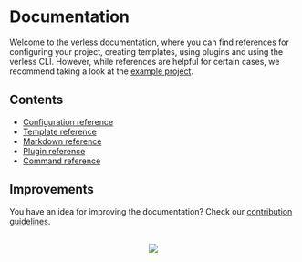 # Documentation

Welcome to the verless documentation, where you can find references for configuring your project, creating templates,
using plugins and using the verless CLI. However, while references are helpful for certain cases, we recommend taking a
look at the [example project](../example).

## Contents

* [Configuration reference](configuration-reference.md)
* [Template reference](template-reference.md)
* [Markdown reference](markdown-reference.md)
* [Plugin reference](plugin-reference.md)
* [Command reference](command-reference.md)

## Improvements

You have an idea for improving the documentation? Check our
[contribution guidelines](.github/CONTRIBUTING.md#improving-documentation).

<p align="center">
<br>
<a href="https://github.com/verless/verless"><img src="https://verless.dominikbraun.io/assets/img/icon-light.png"></a>
</p>
